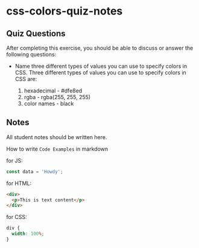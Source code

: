 # css-colors-quiz-notes

## Quiz Questions

After completing this exercise, you should be able to discuss or answer the following questions:

- Name three different types of values you can use to specify colors in CSS.
  Three different types of values you can use to specify colors in CSS are:

  1. hexadecimal - #dfe8ed
  2. rgba - rgba(255, 255, 255)
  3. color names - black

## Notes

All student notes should be written here.

How to write `Code Examples` in markdown

for JS:

```javascript
const data = 'Howdy';
```

for HTML:

```html
<div>
  <p>This is text content</p>
</div>
```

for CSS:

```css
div {
  width: 100%;
}
```
